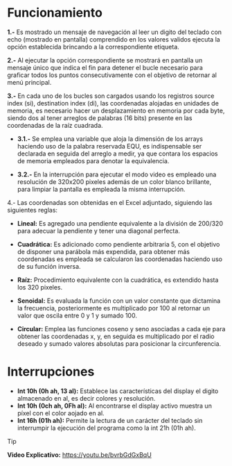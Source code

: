 # Funcionamiento

**1.-** Es mostrado un mensaje de navegación al leer un digito del teclado con echo (mostrado en pantalla) comprendido en los valores validos ejecuta la opción establecida brincando a la correspondiente etiqueta.

**2.-** Al ejecutar la opción correspondiente se mostrará en pantalla un mensaje único que indica el fin para detener el bucle necesario para graficar todos los puntos consecutivamente con el objetivo de retornar al menú principal.

**3.-** En cada uno de los bucles son cargados usando los registros source index (si), destination index (di), las coordenadas alojadas en unidades de memoria, es necesario hacer un desplazamiento en memoria por cada byte, siendo dos al tener arreglos de palabras (16 bits) presente en las coordenadas de la raíz cuadrada.

  - **3.1.-** Se emplea una variable que aloja la dimensión de los arrays haciendo uso de la palabra reservada EQU, es indispensable ser declarada en seguida del arreglo a medir, ya que contara los espacios de memoria empleados para denotar la equivalencia.

  - **3.2.-** En la interrupción para ejecutar el modo video es empleado una resolución de 320x200 pixeles además de un color blanco brillante, para limpiar la pantalla es empleada la misma interrupción.

4.- Las coordenadas son obtenidas en el Excel adjuntado, siguiendo las siguientes reglas:

- **Lineal:** Es agregado una pendiente equivalente a la división de 200/320 para adecuar la pendiente y tener una diagonal perfecta.
  
- **Cuadrática:** Es adicionado como pendiente arbitraria 5, con el objetivo de disponer una parábola más expendida, para obtener más coordenadas es empleada se calcularon las coordenadas haciendo uso de su función inversa.
  
- **Raíz:** Procedimiento equivalente con la cuadrática, es extendido hasta los 320 pixeles.
  
- **Senoidal:** Es evaluada la función con un valor constante que dictamina la frecuencia, posteriormente es multiplicado por 100 al retornar un valor que oscila entre 0 y 1 y sumado 100.
  
- **Circular:** Emplea las funciones coseno y seno asociadas a cada eje para obtener las coordenadas x, y, en seguida es multiplicado por el radio deseado y sumado valores absolutas para posicionar la circunferencia.

# Interrupciones

- **Int 10h (0h ah, 13 al):** Establece las características del display el digito almacenado en al, es decir colores y resolución.
- **Int 10h (0ch ah, 0Fh al):** Al encontrarse el display activo muestra un píxel con el color aojado en al.
- **Int 16h (01h ah):** Permite la lectura de un carácter del teclado sin interrumpir la ejecución del programa como la int 21h (01h ah).
  
> [!TIP]
> **Video Explicativo:** https://youtu.be/bvrbGdGxBqU

